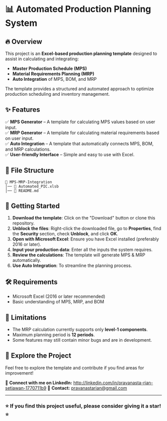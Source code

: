# 📊 Automated Production Planning System

## 🔥 Overview
This project is an **Excel-based production planning template** designed to assist in calculating and integrating:
- **Master Production Schedule (MPS)**
- **Material Requirements Planning (MRP)**
- **Auto Integration** of MPS, BOM, and MRP

The template provides a structured and automated approach to optimize production scheduling and inventory management.

## ✨ Features
✅ **MPS Generator** – A template for calculating MPS values based on user input.  
✅ **MRP Generator** – A template for calculating material requirements based on user input.  
✅ **Auto Integration** – A template that automatically connects MPS, BOM, and MRP calculations.  
✅ **User-friendly Interface** – Simple and easy to use with Excel.  

## 📂 File Structure
```
📁 MPS-MRP-Integration
│── 📄 Automated_PIC.xlsb
│── 📄 README.md
```

## 🚀 Getting Started
1. **Download the template**: Click on the "Download" button or clone this repository.
2. **Unblock the files**: Right-click the downloaded file, go to **Properties**, find the **Security** section, check **Unblock**, and click **OK**.
3. **Open with Microsoft Excel**: Ensure you have Excel installed (preferably 2016 or later).
4. **Input your production data**: Enter all the inputs the system requires.
5. **Review the calculations**: The template will generate MPS & MRP automatically.
6. **Use Auto Integration**: To streamline the planning process.

## 🛠️ Requirements
- Microsoft Excel (2016 or later recommended)
- Basic understanding of MPS, MRP, and BOM

## 📌 Limitations
- The MRP calculation currently supports only **level-1 components**.
- Maximum planning period is **12 periods**.
- Some features may still contain minor bugs and are in development.

## 🔗 Explore the Project
Feel free to explore the template and contribute if you find areas for improvement!

📢 **Connect with me on LinkedIn:** http://linkedin.com/in/pravanasta-rian-setiawan-1770711b9 
📩 **Contact:** pravanastarian@gmail.com

---

### ⭐ If you find this project useful, please consider giving it a star! ⭐
